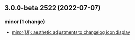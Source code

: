 ## 3.0.0-beta.2522 (2022-07-07)

### minor (1 change)

- [minor(UI): aesthetic adjustments to changelog icon display](QuickBox/development/v3-development@af4aa13b507394435e71cc61dd217c839f159a5b)

